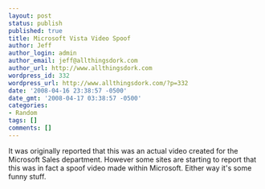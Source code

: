 ```yaml
---
layout: post
status: publish
published: true
title: Microsoft Vista Video Spoof
author: Jeff
author_login: admin
author_email: jeff@allthingsdork.com
author_url: http://www.allthingsdork.com
wordpress_id: 332
wordpress_url: http://www.allthingsdork.com/?p=332
date: '2008-04-16 23:38:57 -0500'
date_gmt: '2008-04-17 03:38:57 -0500'
categories:
- Random
tags: []
comments: []
---
```

<p>It was originally reported that this was an actual video created for the Microsoft Sales department. However some sites are starting to report that this was in fact a spoof video made within Microsoft. Either way it's some funny stuff.</p>
<p><object width="425" height="355"><param name="movie" value="http://www.youtube.com/v/sPv8PPl7ANU&hl=en"></param><param name="wmode" value="transparent"></param><embed src="http://www.youtube.com/v/sPv8PPl7ANU&hl=en" type="application/x-shockwave-flash" wmode="transparent" width="425" height="355"></embed></object></p>
